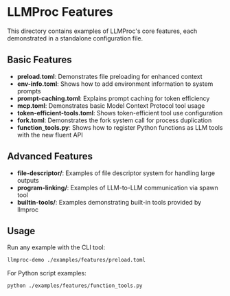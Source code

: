 # LLMProc Features

This directory contains examples of LLMProc's core features, each demonstrated in a standalone configuration file.

## Basic Features

- **preload.toml**: Demonstrates file preloading for enhanced context
- **env-info.toml**: Shows how to add environment information to system prompts
- **prompt-caching.toml**: Explains prompt caching for token efficiency
- **mcp.toml**: Demonstrates basic Model Context Protocol tool usage
- **token-efficient-tools.toml**: Shows token-efficient tool use configuration
- **fork.toml**: Demonstrates the fork system call for process duplication
- **function_tools.py**: Shows how to register Python functions as LLM tools with the new fluent API

## Advanced Features

- **file-descriptor/**: Examples of file descriptor system for handling large outputs
- **program-linking/**: Examples of LLM-to-LLM communication via spawn tool
- **builtin-tools/**: Examples demonstrating built-in tools provided by llmproc

## Usage

Run any example with the CLI tool:

```bash
llmproc-demo ./examples/features/preload.toml
```

For Python script examples:

```bash
python ./examples/features/function_tools.py
```
